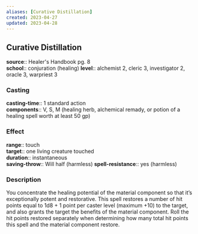 ```yaml
---
aliases: [Curative Distillation]
created: 2023-04-27
updated: 2023-04-28
---
```


## Curative Distillation

**source**:: Healer's Handbook pg. 8  
**school**:: conjuration (healing)
**level**:: alchemist 2, cleric 3, investigator 2, oracle 3, warpriest 3

### Casting

**casting-time**:: 1 standard action  
**components**:: V, S, M (healing herb, alchemical remady, or potion of a healing spell worth at least 50 gp)

### Effect

**range**:: touch  
**target**:: one living creature touched  
**duration**:: instantaneous  
**saving-throw**:: Will half (harmless)
**spell-resistance**:: yes (harmless)

### Description

You concentrate the healing potential of the material component so that it’s exceptionally potent and restorative. This spell restores a number of hit points equal to 1d8 + 1 point per caster level (maximum +10) to the target, and also grants the target the benefits of the material component. Roll the hit points restored separately when determining how many total hit points this spell and the material component restore.
